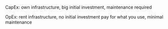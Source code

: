 CapEx: own infrastructure, big initial investment, maintenance required

OpEx: rent infrastructure, no initial investment pay for what you use, minimal maintenance